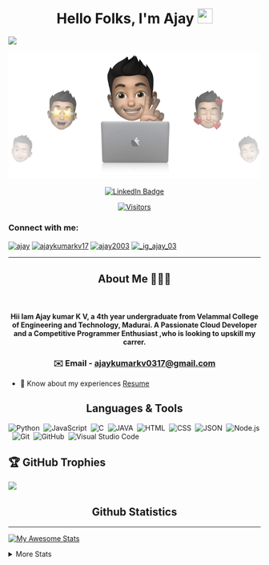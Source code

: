 
<h1 align="center">Hello Folks, I'm Ajay <img src="https://raw.githubusercontent.com/MartinHeinz/MartinHeinz/master/wave.gif" height = "30px" width="30px"></h1>

<img src="https://readme-typing-svg.herokuapp.com?color=%23FFFFFF&size=30&center=true&width=1000&lines=Student+%F0%9F%91%A8%F0%9F%8F%BB%E2%80%8D%F0%9F%8E%93;Frontend+Developer+%F0%9F%91%A8%F0%9F%8F%BB%E2%80%8D%F0%9F%92%BB">

<p align="center"><img src="https://github.com/neokd/neokd/blob/main/bg.png"></p>

<div id="badges" align="center">
  <a href="https://www.linkedin.com/in/ajay-kumar-k-v-b80187247/">
    <img src="https://img.shields.io/badge/LinkedIn-blue?logo=linkedin&logoColor=white&style=plastic" alt="LinkedIn Badge"/>
  </a>
  <a>

[![Visitors](https://api.visitorbadge.io/api/visitors?path=https%3A%2F%2Fgithub.com%2FAjaykumarkv17%2FAjaykumarkv17.git&labelColor=%2337d67a&countColor=%23ba68c8)](https://visitorbadge.io/status?path=https%3A%2F%2Fgithub.com%2FAjaykumarkv17%2FAjaykumarkv17.git)
  </a>
</div>
<h3 align="left">Connect with me:</h3>
<p align="left">
  <a href="https://www.linkedin.com/in/ajay-kumar-k-v-b80187247/" target="blank"><img align="center" src="https://raw.githubusercontent.com/rahuldkjain/github-profile-readme-generator/master/src/images/icons/Social/linked-in-alt.svg" alt="ajay" height="30" width="40" /></a>
  <a href="https://auth.geeksforgeeks.org/user/ajaykumarkv17" target="blank"><img align="center" src="https://raw.githubusercontent.com/rahuldkjain/github-profile-readme-generator/master/src/images/icons/Social/geeks-for-geeks.svg" alt="ajaykumarkv17" height="30" width="40" /></a>
  <a href="https://www.hackerrank.com/kkvenkateshbabu?hr_r=1" target="blank"><img align="center" src="https://raw.githubusercontent.com/rahuldkjain/github-profile-readme-generator/master/src/images/icons/Social/hackerrank.svg" alt="ajay2003" height="30" width="40" /></a>
  <a href="https://www.instagram.com/_ig_ajay_03/" target="blank"><img align="center" src="https://raw.githubusercontent.com/rahuldkjain/github-profile-readme-generator/master/src/images/icons/Social/instagram.svg" alt="_ig_ajay_03" height="30" width="40" /></a>
</p>


<hr>
<h2 align="center">About Me 👨🏻‍💻</h2>
<br/>
<h4 align="center">Hii  Iam Ajay kumar K V, a 4th year undergraduate from Velammal College of Engineering and Technology, Madurai.
A Passionate Cloud Developer and a Competitive Programmer Enthusiast ,who is looking to upskill my carrer.</h4>

  <h3 align="center"> ✉️ Email - <a href="mailto:ajaykumarkv0317@gmail.com">ajaykumarkv0317@gmail.com</a></h3>
  
- 📄 Know about my experiences [Resume](https://drive.google.com/file/d/1UmetOoZQbSnbt-T-8eTyH6RcAVK6P0JV/view?usp=sharing)

<h2 align="center">Languages & Tools </h2>
  
![Python](https://img.shields.io/badge/-Python-05122A?style=flat&logo=python)&nbsp;
![JavaScript](https://img.shields.io/badge/-JavaScript-05122A?style=flat&logo=javascript)&nbsp;
![C](https://img.shields.io/badge/-C-05122A?style=flat&logo=C&logoColor=A8B9CC)&nbsp;
![JAVA](https://img.shields.io/badge/-Java-05122A?style=flat&logo=java)&nbsp;
![HTML](https://img.shields.io/badge/-HTML-05122A?style=flat&logo=HTML5)&nbsp;
![CSS](https://img.shields.io/badge/-CSS-05122A?style=flat&logo=CSS3&logoColor=1572B6)&nbsp;
![JSON](https://img.shields.io/badge/-JSON-05122A?style=flat&logo=json&logoColor=000000)&nbsp;
![Node.js](https://img.shields.io/badge/-Node.js-05122A?style=flat&logo=node.js&logoColor=339933)&nbsp;
![Git](https://img.shields.io/badge/-Git-05122A?style=flat&logo=git)&nbsp;
![GitHub](https://img.shields.io/badge/-GitHub-05122A?style=flat&logo=github)&nbsp;
![Visual Studio Code](https://img.shields.io/badge/-Visual%20Studio%20Code-05122A?style=flat&logo=visual-studio-code&logoColor=007ACC)&nbsp;

## 🏆 GitHub Trophies
![](https://github-profile-trophy.vercel.app/?username=Ajaykumarkv17&theme=radical&no-frame=false&no-bg=true&margin-w=4)
<h2 align="center">Github Statistics</h2>
<hr>


<a>
  
[![My Awesome Stats](https://awesome-github-stats.azurewebsites.net/user-stats/ajaykumarkv17?cardType=octocat&theme=react&preferLogin=true)](https://git.io/awesome-stats-card)
  
 </a>

<details>
  <summary>More Stats</summary>
  
  <img align="left" width="47%"  src="https://github-readme-stats.vercel.app/api/top-langs/?username=Ajaykumarkv17&hide=html&theme=dark&layout=compact&langs_count=8">

<img align="right" width="47%"  src="https://github-readme-streak-stats.herokuapp.com?user=Ajaykumarkv17&theme=dark">
  

</details>

